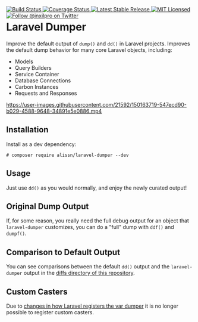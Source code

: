 <div style="float: right;">
	<a href="https://github.com/glhd/laravel-dumper/actions" target="_blank">
		<img 
			src="https://github.com/glhd/laravel-dumper/workflows/PHPUnit/badge.svg" 
			alt="Build Status" 
		/>
	</a>
	<a href="https://codeclimate.com/github/glhd/laravel-dumper/test_coverage" target="_blank">
		<img 
			src="https://api.codeclimate.com/v1/badges/89d825bd1cba002b271c/test_coverage" 
			alt="Coverage Status" 
		/>
	</a>
	<a href="https://packagist.org/packages/glhd/laravel-dumper" target="_blank">
        <img 
            src="https://poser.pugx.org/glhd/laravel-dumper/v/stable" 
            alt="Latest Stable Release" 
        />
	</a>
	<a href="./LICENSE" target="_blank">
        <img 
            src="https://poser.pugx.org/glhd/laravel-dumper/license" 
            alt="MIT Licensed" 
        />
    </a>
    <a href="https://twitter.com/inxilpro" target="_blank">
        <img 
            src="https://img.shields.io/twitter/follow/inxilpro?style=social" 
            alt="Follow @inxilpro on Twitter" 
        />
    </a>
</div>

# Laravel Dumper

Improve the default output of `dump()` and `dd()` in Laravel projects. Improves the default
dump behavior for many core Laravel objects, including:

- Models
- Query Builders
- Service Container
- Database Connections
- Carbon Instances
- Requests and Responses

https://user-images.githubusercontent.com/21592/150163719-547ecd90-b029-4588-9648-34891e5e0886.mp4

## Installation

Install as a dev dependency:

```shell
# composer require alissn/laravel-dumper --dev
```

## Usage

Just use `dd()` as you would normally, and enjoy the newly curated output!

## Original Dump Output
If, for some reason, you really need the full debug output for an object that `laravel-dumper` customizes, you can
do a "full" dump with `ddf()` and `dumpf()`.

## Comparison to Default Output

You can see comparisons between the default `dd()` output and the `laravel-dumper` output
in the [diffs directory of this repository](./diffs/).

## Custom Casters

Due to [changes in how Laravel registers the var dumper](https://github.com/laravel/framework/pull/44211) it
is no longer possible to register custom casters.

